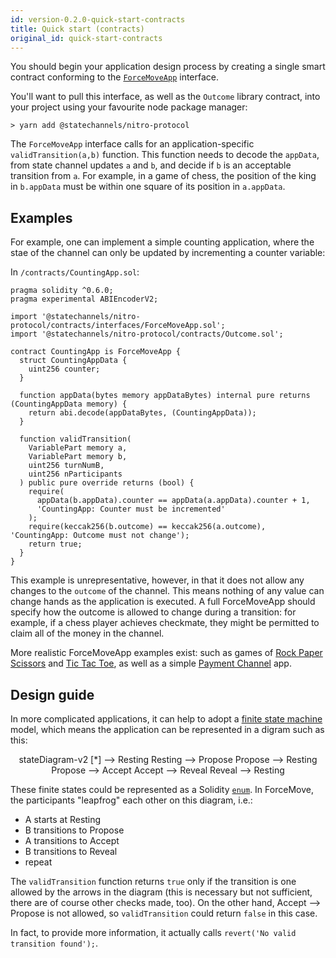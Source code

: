 ```yaml
---
id: version-0.2.0-quick-start-contracts
title: Quick start (contracts)
original_id: quick-start-contracts
---
```


You should begin your application design process by creating a single smart contract conforming to the [`ForceMoveApp`](../contract-api/natspec/ForceMoveApp) interface.

You'll want to pull this interface, as well as the `Outcome` library contract, into your project using your favourite node package manager:

```console
> yarn add @statechannels/nitro-protocol
```

The `ForceMoveApp` interface calls for an application-specific `validTransition(a,b)` function. This function needs to decode the `appData`, from state channel updates `a` and `b`, and decide if `b` is an acceptable transition from `a`. For example, in a game of chess, the position of the king in `b.appData` must be within one square of its position in `a.appData`.

## Examples

For example, one can implement a simple counting application, where the stae of the channel can only be updated by incrementing a counter variable:

In `/contracts/CountingApp.sol`:

```solidity
pragma solidity ^0.6.0;
pragma experimental ABIEncoderV2;

import '@statechannels/nitro-protocol/contracts/interfaces/ForceMoveApp.sol';
import '@statechannels/nitro-protocol/contracts/Outcome.sol';

contract CountingApp is ForceMoveApp {
  struct CountingAppData {
    uint256 counter;
  }

  function appData(bytes memory appDataBytes) internal pure returns (CountingAppData memory) {
    return abi.decode(appDataBytes, (CountingAppData));
  }

  function validTransition(
    VariablePart memory a,
    VariablePart memory b,
    uint256 turnNumB,
    uint256 nParticipants
  ) public pure override returns (bool) {
    require(
      appData(b.appData).counter == appData(a.appData).counter + 1,
      'CountingApp: Counter must be incremented'
    );
    require(keccak256(b.outcome) == keccak256(a.outcome), 'CountingApp: Outcome must not change');
    return true;
  }
}
```

This example is unrepresentative, however, in that it does not allow any changes to the `outcome` of the channel. This means nothing of any value can change hands as the application is executed. A full ForceMoveApp should specify how the outcome is allowed to change during a transition: for example, if a chess player achieves checkmate, they might be permitted to claim all of the money in the channel.

More realistic ForceMoveApp examples exist: such as games of [Rock Paper Scissors](https://github.com/statechannels/apps/blob/master/packages/rps/contracts/RockPaperScissors.sol) and [Tic Tac Toe](https://github.com/statechannels/apps/blob/master/packages/tic-tac-toe/contracts/TicTacToe.sol), as well as a simple [Payment Channel](../implementation-notes/single-asset-payments) app.

## Design guide

In more complicated applications, it can help to adopt a [finite state machine](https://en.wikipedia.org/wiki/Finite-state_machine) model, which means the application can be represented in a digram such as this:

<div class="mermaid" align="center">
  stateDiagram-v2
    [*] --> Resting
    Resting --> Propose
    Propose --> Resting
    Propose --> Accept
    Accept --> Reveal
    Reveal --> Resting
</div>

These finite states could be represented as a Solidity [`enum`](https://solidity.readthedocs.io/en/v0.6.0/types.html#enums). In ForceMove, the participants "leapfrog" each other on this diagram, i.e.:

- A starts at Resting
- B transitions to Propose
- A transitions to Accept
- B transitions to Reveal
- repeat

The `validTransition` function returns `true` only if the transition is one allowed by the arrows in the diagram (this is necessary but not sufficient, there are of course other checks made, too). On the other hand, Accept --> Propose is not allowed, so `validTransition` could return `false` in this case.

In fact, to provide more information, it actually calls `revert('No valid transition found');`.
